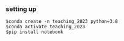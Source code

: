 ### setting up

```
$conda create -n teaching_2023 python=3.8
$conda activate teaching_2023
$pip install notebook
```